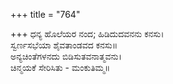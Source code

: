 +++
title = "764"

+++
ಧನ್ಯ ಹೊಲೆಯರ ನಂದ; ಹಿಡಿದುದವನನು ಕನಸು।  
ಸ್ವರ್ಣಸಭೆಯಾ ಶೈವತಾಂಡವದ ಕನಸು॥  
ಅನ್ಯಚಿಂತೆಗಳನದು ಬಿಡಿಸುತವನಾತ್ಮವನು।  
ಚಿನ್ಮಯಕೆ ಸೇರಿಸಿತು - ಮಂಕುತಿಮ್ಮ॥  
